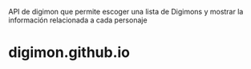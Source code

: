 API de digimon que permite escoger una lista de Digimons y mostrar la información relacionada a cada personaje

# digimon.github.io
